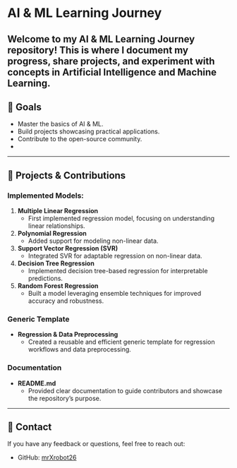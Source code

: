 
# AI & ML Learning Journey  

Welcome to my **AI & ML Learning Journey** repository! This is where I document my progress, share projects, and experiment with concepts in Artificial Intelligence and Machine Learning.  
--- 

## 🌟 Goals  
- Master the basics of AI & ML.  
- Build projects showcasing practical applications.  
- Contribute to the open-source community.
- 
--- 

## 🚀 Projects & Contributions  

### Implemented Models:  
1. **Multiple Linear Regression**  
   - First implemented regression model, focusing on understanding linear relationships.  
2. **Polynomial Regression**  
   - Added support for modeling non-linear data.  
3. **Support Vector Regression (SVR)**  
   - Integrated SVR for adaptable regression on non-linear data.  
4. **Decision Tree Regression**  
   - Implemented decision tree-based regression for interpretable predictions.  
5. **Random Forest Regression**  
   - Built a model leveraging ensemble techniques for improved accuracy and robustness.  

### Generic Template  
- **Regression & Data Preprocessing**  
  - Created a reusable and efficient generic template for regression workflows and data preprocessing.  

### Documentation  
- **README.md**  
  - Provided clear documentation to guide contributors and showcase the repository’s purpose.  
--- 
## 📧 Contact  

If you have any feedback or questions, feel free to reach out:  
- GitHub: [mrXrobot26](https://github.com/mrXrobot26)  

